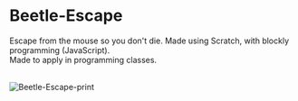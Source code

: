 # Beetle-Escape
Escape from the mouse so you don't die. Made using Scratch, with blockly programming (JavaScript).<br>
Made to apply in programming classes.<br><br>

![Beetle-Escape-print](https://github.com/user-attachments/assets/af121d4d-2307-468c-9130-ce2a4745001e)


